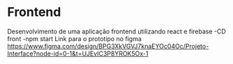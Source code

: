 # Frontend
Desenvolvimento de uma aplicação frontend utilizando react e firebase
-CD front
-npm start
Link para o prototipo no figma https://www.figma.com/design/BPG3XkVGVJ7knaEYOc04Oc/Projeto-Interface?node-id=0-1&t=UJEvIC3P8YROK5Ox-1
